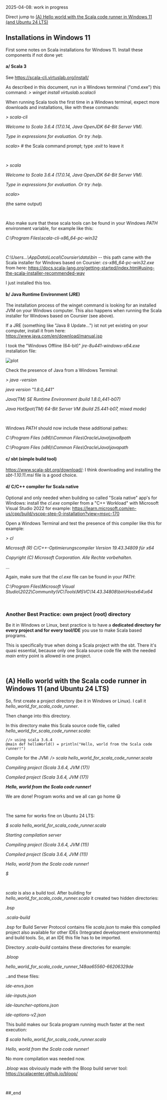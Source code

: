 2025-04-08: work in progress

Direct jump to [(A) Hello world with the Scala code runner in Windows 11 (and Ubuntu 24 LTS)
](#a-hello-world-with-the-scala-code-runner-in-windows-11-and-ubuntu-24-lts)

## Installations in Windows 11

First some notes on Scala installations for Windows 11. Install these components if not done yet:

#### a/ Scala 3

See https://scala-cli.virtuslab.org/install/

As described in this document, run in a Windows termninal ("cmd.exe") this command: _> winget install virtuslab.scalacli_

When running Scala tools the first time in a Windows terminal, expect more downloads and installations, like with these commands:

_\> scala-cli_

_Welcome to Scala 3.6.4 (17.0.14, Java OpenJDK 64-Bit Server VM)._

_Type in expressions for evaluation. Or try :help._

_scala>_  # the Scala command prompt; type _:exit_ to leave it

<br/>

_\> scala_

_Welcome to Scala 3.6.4 (17.0.14, Java OpenJDK 64-Bit Server VM)._

_Type in expressions for evaluation. Or try :help._

_scala>_

(the same output)
 
<br/>

Also make sure that these scala tools can be found in your Windows _PATH_ environment variable, for example like this:

_C:\Program Files\scala-cli-x86_64-pc-win32_

<br/>

_C:\Users\...\AppData\Local\Coursier\data\bin_  -- this path came with the Scala installer for Windows based on Coursier: _cs-x86_64-pc-win32.exe_ from here: https://docs.scala-lang.org/getting-started/index.html#using-the-scala-installer-recommended-way

I just installed this too.

#### b/ Java Runtime Environment (JRE)

The installation process of the winget command is looking for an installed JVM on your Windows computer. This also happens when running the Scala installer for Windows based on Coursier (see above).

If a JRE (something like "Java 8 Update...") ist not yet existing on your computer, install it from here: https://www.java.com/en/download/manual.jsp

I took the "Windows Offline (64-bit)" _jre-8u441-windows-x64.exe_ installation file:

![plot](https://github.com/PLC-Programmer/PLC-Programmer.github.io/blob/main/jre8.png)

Check the presence of Java from a Windows Terminal:

_\> java -version_

_java version "1.8.0_441"_

_Java(TM) SE Runtime Environment (build 1.8.0_441-b07)_

_Java HotSpot(TM) 64-Bit Server VM (build 25.441-b07, mixed mode)_

<br/>

Windows _PATH_ should now include these additional pathes:

_C:\Program Files (x86)\Common Files\Oracle\Java\java8path_

_C:\Program Files (x86)\Common Files\Oracle\Java\javapath_

#### c/ sbt (simple build tool)

https://www.scala-sbt.org/download/: I think downloading and installing the _sbt-1.10.11.msi_ file is a good choice.

#### d/ C/C++ compiler for Scala native

Optional and only needed when building so called "Scala native" app's for Windows: install the _cl.exe_ compiler from a "C++ Workload" with Microsoft Visual Studio 2022 for example: https://learn.microsoft.com/en-us/cpp/build/vscpp-step-0-installation?view=msvc-170

Open a Windows Terminal and test the presence of this compiler like this for example:

_\> cl_

_Microsoft (R) C/C++-Optimierungscompiler Version 19.43.34809 für x64_

_Copyright (C) Microsoft Corporation. Alle Rechte vorbehalten._

...

Again, make sure that the _cl.exe_ file can be found in your _PATH_:

_C:\Program Files\Microsoft Visual Studio\2022\Community\VC\Tools\MSVC\14.43.34808\bin\Hostx64\x64_

<br/>

### Another Best Practice: own project (root) directory

Be it in Windows or Linux, best practice is to have a **dedicated directory for every project and for every tool/IDE** you use to make Scala based programs.

This is specifically true when doing a Scala project with the sbt. There it's quasi essential, because only one Scala source code file with the needed _main_ entry point is allowed in one project.

<br/>

## (A) Hello world with the Scala code runner in Windows 11 (and Ubuntu 24 LTS)

So, first create a project directory (be it in Windows or Linux). I call it _hello_world_for_scala_code_runner_.

Then change into this directory.

In this directory make this Scala source code file, called _hello_world_for_scala_code_runner.scala_:

```
//> using scala 3.6.4
@main def helloWorld() = println("Hello, world from the Scala code runner!")
```

Compile for the JVM:
_/> scala hello_world_for_scala_code_runner.scala_

_Compiling project (Scala 3.6.4, JVM (17))_

_Compiled project (Scala 3.6.4, JVM (17))_

**_Hello, world from the Scala code runner!_**

We are done! Program works and we all can go home :smiley:

<br/>
	
The same for works fine on Ubuntu 24 LTS:

_$ scala hello_world_for_scala_code_runner.scala_

_Starting compilation server_

_Compiling project (Scala 3.6.4, JVM (11))_

_Compiled project (Scala 3.6.4, JVM (11))_

_Hello, world from the Scala code runner!_

_$_

<br/>

_scala_ is also a build tool. After building for _hello_world_for_scala_code_runner.scala_ it created two hidden directories:

_.bsp_

_.scala-build_

_.bsp_ for Build Server Protocol contains file _scala.json_ to make this compiled project also available for other IDEs (Integrated development environments) and build tools. So, at an IDE this file has to be imported.

Directory _.scala-build_ contains these directories for example:

_.bloop_

_hello_world_for_scala_code_runner_148aa65560-66206329de_

..and these files:

_ide-envs.json_

_ide-inputs.json_

_ide-launcher-options.json_

_ide-options-v2.json_

This build makes our Scala program running much faster at the next execution:

_$ scala hello_world_for_scala_code_runner.scala_

_Hello, world from the Scala code runner!_

No more compilation was needed now.

_.bloop_ was obviously made with the Bloop build server tool: https://scalacenter.github.io/bloop/

<br/>

##_end
